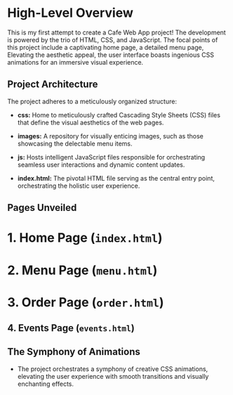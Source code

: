 # High-Level Overview

This is my first attempt to create a Cafe Web App project! The development is powered by the trio of HTML, CSS, and JavaScript. The focal points of this project include a captivating home page, a detailed menu page, Elevating the aesthetic appeal, the user interface boasts ingenious CSS animations for an immersive visual experience. 

## Project Architecture

The project adheres to a meticulously organized structure:

- **css:** Home to meticulously crafted Cascading Style Sheets (CSS) files that define the visual aesthetics of the web pages.
  
- **images:** A repository for visually enticing images, such as those showcasing the delectable menu items.

- **js:** Hosts intelligent JavaScript files responsible for orchestrating seamless user interactions and dynamic content updates.

- **index.html:** The pivotal HTML file serving as the central entry point, orchestrating the holistic user experience.

## Pages Unveiled

# 1. Home Page (`index.html`)

# 2. Menu Page (`menu.html`)

# 3. Order Page (`order.html`)

## 4. Events Page (`events.html`)

## The Symphony of Animations

- The project orchestrates a symphony of creative CSS animations, elevating the user experience with smooth transitions and visually enchanting effects.

